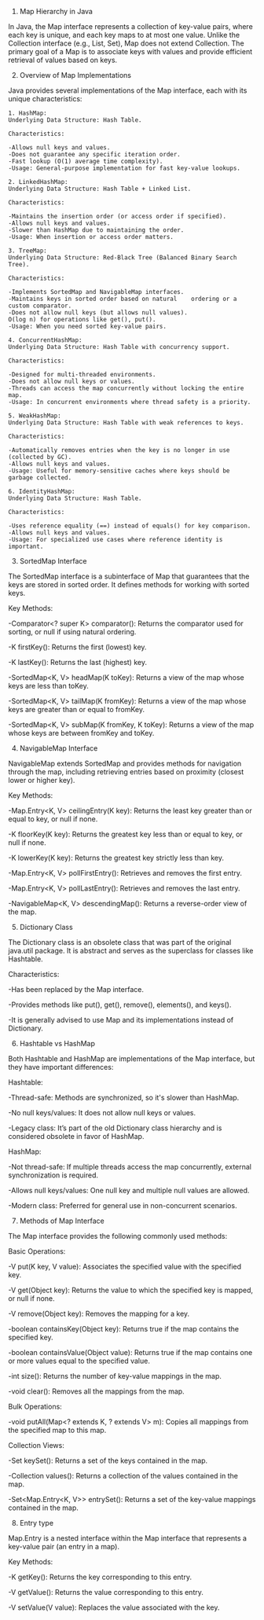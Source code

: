 1. Map Hierarchy in Java

In Java, the Map interface represents a collection of key-value pairs, where each key is unique, and each key maps to at most one value. Unlike the Collection interface (e.g., List, Set), Map does not extend Collection. The primary goal of a Map is to associate keys with values and provide efficient retrieval of values based on keys.


2. Overview of Map Implementations

Java provides several implementations of the Map interface, each with its unique characteristics:

    1. HashMap:
    Underlying Data Structure: Hash Table.

    Characteristics:

    -Allows null keys and values.
    -Does not guarantee any specific iteration order.
    -Fast lookup (O(1) average time complexity).
    -Usage: General-purpose implementation for fast key-value lookups.

    2. LinkedHashMap:
    Underlying Data Structure: Hash Table + Linked List.
    
    Characteristics:
    
    -Maintains the insertion order (or access order if specified).
    -Allows null keys and values.
    -Slower than HashMap due to maintaining the order.
    -Usage: When insertion or access order matters.

    3. TreeMap:
    Underlying Data Structure: Red-Black Tree (Balanced Binary Search Tree).
    
    Characteristics:
    
    -Implements SortedMap and NavigableMap interfaces.
    -Maintains keys in sorted order based on natural    ordering or a custom comparator.
    -Does not allow null keys (but allows null values).
    O(log n) for operations like get(), put().
    -Usage: When you need sorted key-value pairs.
    
    4. ConcurrentHashMap:
    Underlying Data Structure: Hash Table with concurrency support.

    Characteristics:
    
    -Designed for multi-threaded environments.
    -Does not allow null keys or values.
    -Threads can access the map concurrently without locking the entire map.
    -Usage: In concurrent environments where thread safety is a priority.
    
    5. WeakHashMap:
    Underlying Data Structure: Hash Table with weak references to keys.

    Characteristics:
    
    -Automatically removes entries when the key is no longer in use (collected by GC).
    -Allows null keys and values.
    -Usage: Useful for memory-sensitive caches where keys should be garbage collected.
    
    6. IdentityHashMap:
    Underlying Data Structure: Hash Table.

    Characteristics:
    
    -Uses reference equality (==) instead of equals() for key comparison.
    -Allows null keys and values.
    -Usage: For specialized use cases where reference identity is important.


3. SortedMap Interface

The SortedMap interface is a subinterface of Map that guarantees that the keys are stored in sorted order. It defines methods for working with sorted keys.

Key Methods:

-Comparator<? super K> comparator(): Returns the comparator used for sorting, or null if using natural ordering.

-K firstKey(): Returns the first (lowest) key.

-K lastKey(): Returns the last (highest) key.

-SortedMap<K, V> headMap(K toKey): Returns a view of the map whose keys are less than toKey.

-SortedMap<K, V> tailMap(K fromKey): Returns a view of the map whose keys are greater than or equal to fromKey.

-SortedMap<K, V> subMap(K fromKey, K toKey): Returns a view of the map whose keys are between fromKey and toKey.


4. NavigableMap Interface

NavigableMap extends SortedMap and provides methods for navigation through the map, including retrieving entries based on proximity (closest lower or higher key).

Key Methods:

-Map.Entry<K, V> ceilingEntry(K key): Returns the least key greater than or equal to key, or null if none.

-K floorKey(K key): Returns the greatest key less than or equal to key, or null if none.

-K lowerKey(K key): Returns the greatest key strictly less than key.

-Map.Entry<K, V> pollFirstEntry(): Retrieves and removes the first entry.

-Map.Entry<K, V> pollLastEntry(): Retrieves and removes the last entry.

-NavigableMap<K, V> descendingMap(): Returns a reverse-order view of the map.


5. Dictionary Class

The Dictionary class is an obsolete class that was part of the original java.util package. It is abstract and serves as the superclass for classes like Hashtable.

Characteristics:

-Has been replaced by the Map interface.

-Provides methods like put(), get(), remove(), elements(), and keys().

-It is generally advised to use Map and its implementations instead of Dictionary.


6. Hashtable vs HashMap

Both Hashtable and HashMap are implementations of the Map interface, but they have important differences:

Hashtable:

-Thread-safe: Methods are synchronized, so it's slower than HashMap.

-No null keys/values: It does not allow null keys or values.

-Legacy class: It’s part of the old Dictionary class hierarchy and is considered obsolete in favor of HashMap.


HashMap:

-Not thread-safe: If multiple threads access the map concurrently, external synchronization is required.

-Allows null keys/values: One null key and multiple null values are allowed.

-Modern class: Preferred for general use in non-concurrent scenarios.


7. Methods of Map Interface

The Map interface provides the following commonly used methods:

Basic Operations:

-V put(K key, V value): Associates the specified value with the specified key.

-V get(Object key): Returns the value to which the specified key is mapped, or null if none.

-V remove(Object key): Removes the mapping for a key.

-boolean containsKey(Object key): Returns true if the map contains the specified key.

-boolean containsValue(Object value): Returns true if the map contains one or more values equal to the specified value.

-int size(): Returns the number of key-value mappings in the map.

-void clear(): Removes all the mappings from the map.


Bulk Operations:

-void putAll(Map<? extends K, ? extends V> m): Copies all mappings from the specified map to this map.


Collection Views:

-Set<K> keySet(): Returns a set of the keys contained in the map.

-Collection<V> values(): Returns a collection of the values contained in the map.

-Set<Map.Entry<K, V>> entrySet(): Returns a set of the key-value mappings contained in the map.


8. Entry type

Map.Entry is a nested interface within the Map interface that represents a key-value pair (an entry in a map).

Key Methods:

-K getKey(): Returns the key corresponding to this entry.

-V getValue(): Returns the value corresponding to this entry.

-V setValue(V value): Replaces the value associated with the key.

